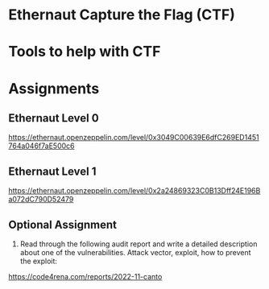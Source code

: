 # Ethernaut Capture the Flag (CTF)

# Tools to help with CTF

# Assignments

## Ethernaut Level 0

 https://ethernaut.openzeppelin.com/level/0x3049C00639E6dfC269ED1451764a046f7aE500c6

## Ethernaut Level 1

https://ethernaut.openzeppelin.com/level/0x2a24869323C0B13Dff24E196Ba072dC790D52479

## Optional Assignment
1) Read through the following audit report and write a detailed description about one of the vulnerabilities. Attack vector, exploit, how to prevent the exploit:

https://code4rena.com/reports/2022-11-canto